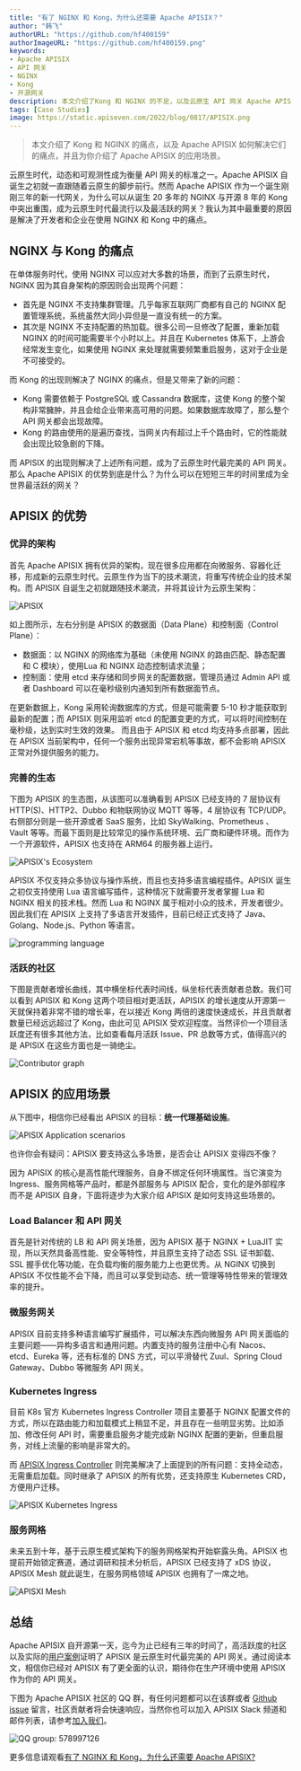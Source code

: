 ```yaml
---
title: "有了 NGINX 和 Kong，为什么还需要 Apache APISIX？"
author: "韩飞"
authorURL: "https://github.com/hf400159"
authorImageURL: "https://github.com/hf400159.png"
keywords: 
- Apache APISIX
- API 网关
- NGINX
- Kong
- 开源网关
description: 本文介绍了Kong 和 NGINX 的不足，以及云原生 API 网关 Apache APISIX 如何解决 NGINX 和 Kong 所带来的业务痛点、Apache APISIX 的优势和使用场景。
tags: [Case Studies]
image: https://static.apiseven.com/2022/blog/0817/APISIX.png
---
```


> 本文介绍了 Kong 和 NGINX 的痛点，以及 Apache APISIX 如何解决它们的痛点，并且为你介绍了 Apache APISIX 的应用场景。

<!--truncate-->

云原生时代，动态和可观测性成为衡量 API 网关的标准之一。Apache APISIX 自诞生之初就一直跟随着云原生的脚步前行。然而 Apache APISIX 作为一个诞生刚刚三年的新一代网关，为什么可以从诞生 20 多年的 NGINX 与开源 8 年的 Kong 中突出重围，成为云原生时代最流行以及最活跃的网关？我认为其中最重要的原因是解决了开发者和企业在使用 NGINX 和 Kong 中的痛点。

## NGINX 与 Kong 的痛点

在单体服务时代，使用 NGINX 可以应对大多数的场景，而到了云原生时代，NGINX 因为其自身架构的原因则会出现两个问题：

- 首先是 NGINX 不支持集群管理。几乎每家互联网厂商都有自己的 NGINX 配置管理系统，系统虽然大同小异但是一直没有统一的方案。
- 其次是 NGINX 不支持配置的热加载。很多公司一旦修改了配置，重新加载 NGINX 的时间可能需要半个小时以上。并且在 Kubernetes 体系下，上游会经常发生变化，如果使用 NGINX 来处理就需要频繁重启服务，这对于企业是不可接受的。

而 Kong 的出现则解决了 NGINX 的痛点，但是又带来了新的问题：

- Kong 需要依赖于 PostgreSQL 或 Cassandra 数据库，这使 Kong 的整个架构非常臃肿，并且会给企业带来高可用的问题。如果数据库故障了，那么整个 API 网关都会出现故障。
- Kong 的路由使用的是遍历查找，当网关内有超过上千个路由时，它的性能就会出现比较急剧的下降。

而 APISIX 的出现则解决了上述所有问题，成为了云原生时代最完美的 API 网关。那么 Apache APISIX 的优势到底是什么？为什么可以在短短三年的时间里成为全世界最活跃的网关？

## APISIX 的优势

### 优异的架构

首先 Apache APISIX 拥有优异的架构，现在很多应用都在向微服务、容器化迁移，形成新的云原生时代。云原生作为当下的技术潮流，将重写传统企业的技术架构。而 APISIX 自诞生之初就跟随技术潮流，并将其设计为云原生架构：

![APISIX](https://static.apiseven.com/2022/blog/0729/1.png)

如上图所示，左右分别是 APISIX 的数据面（Data Plane）和控制面（Control Plane）：

- 数据面：以 NGINX 的网络库为基础（未使用 NGINX 的路由匹配、静态配置和 C 模块），使用Lua 和 NGINX 动态控制请求流量；
- 控制面：使用 etcd 来存储和同步网关的配置数据，管理员通过 Admin API 或者 Dashboard 可以在毫秒级别内通知到所有数据面节点。

在更新数据上，Kong 采用轮询数据库的方式，但是可能需要 5-10 秒才能获取到最新的配置；而 APISIX 则采用监听 etcd 的配置变更的方式，可以将时间控制在毫秒级，达到实时生效的效果。
而且由于 APISIX 和 etcd 均支持多点部署，因此在 APISIX 当前架构中，任何一个服务出现异常宕机等事故，都不会影响 APISIX 正常对外提供服务的能力。

### 完善的生态

下图为 APISIX 的生态图，从该图可以准确看到 APISIX 已经支持的 7 层协议有 HTTP(S)、HTTP2、Dubbo 和物联网协议 MQTT 等等，4 层协议有 TCP/UDP。
右侧部分则是一些开源或者 SaaS 服务，比如 SkyWalking、Prometheus 、Vault 等等。而最下面则是比较常见的操作系统环境、云厂商和硬件环境。而作为一个开源软件，APISIX 也支持在 ARM64 的服务器上运行。

![APISIX's Ecosystem](https://static.apiseven.com/2022/blog/0729/2.PNG)

APISIX 不仅支持众多协议与操作系统，而且也支持多语言编程插件。APISIX 诞生之初仅支持使用 Lua 语言编写插件，这种情况下就需要开发者掌握 Lua 和 NGINX 相关的技术栈。然而 Lua 和 NGINX 属于相对小众的技术，开发者很少。因此我们在 APISIX 上支持了多语言开发插件，目前已经正式支持了 Java、Golang、Node.js、Python 等语言。

![programming language](https://static.apiseven.com/2022/blog/0729/3.png)

### 活跃的社区

下图是贡献者增长曲线，其中横坐标代表时间线，纵坐标代表贡献者总数。我们可以看到 APISIX 和 Kong 这两个项目相对更活跃，APISIX 的增长速度从开源第一天就保持着非常不错的增长率，在以接近 Kong 两倍的速度快速成长，并且贡献者数量已经远远超过了 Kong，由此可见 APISIX 受欢迎程度。当然评价一个项目活跃度还有很多其他方法，比如查看每月活跃 Issue、PR 总数等方式，值得高兴的是 APISIX 在这些方面也是一骑绝尘。

![Contributor graph](https://static.apiseven.com/2022/blog/0729/4.png)

## APISIX 的应用场景

从下图中，相信你已经看出 APISIX 的目标：**统一代理基础设施**。

![APISIX Application scenarios](https://static.apiseven.com/2022/blog/0729/5.png)

也许你会有疑问：APISIX 要支持这么多场景，是否会让 APISIX 变得四不像？

因为 APISIX 的核心是高性能代理服务，自身不绑定任何环境属性。当它演变为 Ingress、服务网格等产品时，都是外部服务与 APISIX 配合，变化的是外部程序而不是 APISIX 自身，下面将逐步为大家介绍 APISIX 是如何支持这些场景的。

### Load Balancer 和 API 网关

首先是针对传统的 LB 和 API 网关场景，因为 APISIX 基于 NGINX + LuaJIT 实现，所以天然具备高性能、安全等特性，并且原生支持了动态 SSL 证书卸载、SSL 握手优化等功能，在负载均衡的服务能力上也更优秀。从 NGINX 切换到 APISIX 不仅性能不会下降，而且可以享受到动态、统一管理等特性带来的管理效率的提升。

### 微服务网关

APISIX 目前支持多种语言编写扩展插件，可以解决东西向微服务 API 网关面临的主要问题——异构多语言和通用问题。内置支持的服务注册中心有 Nacos、etcd、Eureka 等，还有标准的 DNS 方式，可以平滑替代 Zuul、Spring Cloud Gateway、Dubbo 等微服务 API 网关。

### Kubernetes Ingress

目前 K8s 官方 Kubernetes Ingress Controller 项目主要基于 NGINX 配置文件的方式，所以在路由能力和加载模式上稍显不足，并且存在一些明显劣势。比如添加、修改任何 API 时，需要重启服务才能完成新 NGINX 配置的更新，但重启服务，对线上流量的影响是非常大的。

而 [APISIX Ingress Controller](https://apisix.apache.org/zh/docs/ingress-controller/getting-started/) 则完美解决了上面提到的所有问题：支持全动态，无需重启加载。同时继承了 APISIX 的所有优势，还支持原生 Kubernetes CRD，方便用户迁移。

![APISIX Kubernetes Ingress](https://static.apiseven.com/2022/blog/0729/6.png)

### 服务网格

未来五到十年，基于云原生模式架构下的服务网格架构开始崭露头角。APISIX 也提前开始锁定赛道，通过调研和技术分析后，APISIX 已经支持了 xDS 协议，APISIX Mesh 就此诞生，在服务网格领域  APISIX 也拥有了一席之地。

![APISXI Mesh](https://static.apiseven.com/2022/blog/0729/7.png)

## 总结

Apache APISIX 自开源第一天，迄今为止已经有三年的时间了，高活跃度的社区以及实际的[用户案例](https://apisix.apache.org/zh/blog/tags/case-studies/)证明了 APISIX 是云原生时代最完美的 API 网关。通过阅读本文，相信你已经对 APISIX 有了更全面的认识，期待你在生产环境中使用 APISIX 作为你的 API 网关。

下图为 Apache APISIX 社区的 QQ 群，有任何问题都可以在该群或者 [Github issue](https://github.com/apache/apisix/issues) 留言，社区贡献者将会快速响应，当然你也可以加入 APISIX Slack 频道和邮件列表，请参考[加入我们](https://apisix.apache.org/zh/docs/general/join/)。

![QQ group: 578997126](https://static.apiseven.com/2022/blog/0729/8.PNG)

更多信息请观看[有了 NGINX 和 Kong，为什么还需要 Apache APISIX?](https://www.bilibili.com/video/BV1w54y1V73Z?p=1&share_medium=android&share_plat=android&share_source=COPY&share_tag=s_i&timestamp=1621812452&unique_k=PEusrt)
